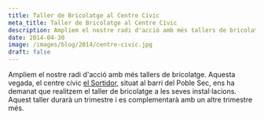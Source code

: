 ```yaml
---
title: Taller de Bricolatge al Centre Cívic
meta_title: Taller de Bricolatge al Centre Cívic
description: Ampliem el nostre radi d'acció amb més tallers de bricolatge. Aquesta vegada, el centre cívic "el Sortidor", situat al barri del Poble Sec, ens ha demanat que realitzem el taller de bricolatge a les seves instal·lacions. Aquest taller durarà un trimestre i es complementarà amb un altre trimestre més.
date: 2014-04-30
image: /images/blog/2014/centre-civic.jpg
draft: false
---
```


Ampliem el nostre radi d'acció amb més tallers de bricolatge. Aquesta vegada, el centre cívic [el Sortidor](https://ajuntament.barcelona.cat/ccivics/elsortidor), situat al barri del Poble Sec, ens ha demanat que realitzem el taller de bricolatge a les seves instal·lacions. Aquest taller durarà un trimestre i es complementarà amb un altre trimestre més.

